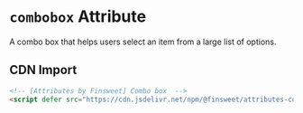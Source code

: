# `combobox` Attribute

A combo box that helps users select an item from a large list of options.

## CDN Import

```html
<!-- [Attributes by Finsweet] Combo box  -->
<script defer src="https://cdn.jsdelivr.net/npm/@finsweet/attributes-combobox@1/combobox.js"></script>
```
